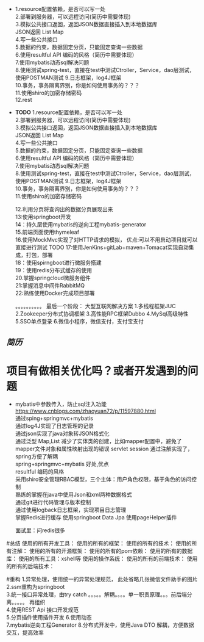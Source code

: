 - 1.resource配置依赖，是否可以写一处  
  2.部署到服务器，可以远程访问(简历中需要体现)  
  3.模拟公共接口返回，返回JSON数据直接插入到本地数据库  
    JSON返回 List  Map   
  4.写一些公共接口  
  5.数据的约束，数据固定分页，只能固定查询一些数据  
  6.使用resultful API 编码的风格（简历中需要体现）  
  7.使用mybatis动态sql解决问题  
  8.使用测试spring-test，直接在test中测试Ctroller，Service，dao层测试，使用POSTMAN测试
  9.日志框架，log4J框架  
  10.事务，事务隔离界别，你是如何使用事务的？？？  
  11.使用shiro的加密存储密码  
  12.rest
- ****TODO****
  1.resource配置依赖，是否可以写一处  
  2.部署到服务器，可以远程访问(简历中需要体现)  
  3.模拟公共接口返回，返回JSON数据直接插入到本地数据库  
    JSON返回 List  Map   
  4.写一些公共接口  
  5.数据的约束，数据固定分页，只能固定查询一些数据  
  6.使用resultful API 编码的风格（简历中需要体现）  
  7.使用mybatis动态sql解决问题  
  8.使用测试spring-test，直接在test中测试Ctroller，Service，dao层测试，  
     使用POSTMAN测试
  9.日志框架，log4J框架  
  10.事务，事务隔离界别，你是如何使用事务的？？？  
  11.使用shiro的加密存储密码  

  12.利用分页将查询出的数据分页展现出来  
  13:使用springboot开发  
  14：持久层使用mybatis的逆向工程mybatis-generator  
  15.前端页面使用thymeleaf   
  16.使用MockMvc实现了对HTTP请求的模拟， 
      优点:可以不用启动项目就可以直接进行测试 
   TODO
   17:使用JenKins+gitLab+maven+Tomacat实现自动集成，打包，部署  
   18：使用spirngboot进行微服务搭建  
   19：使用redis分布式缓存的使用  
   20.掌握springcloud微服务组件  
   21:掌握消息中间件RabbitMQ  
   22:熟练使用Docker完成项目部署  
   
   。。。。。。。。。。
   最后一个阶段：
   大型互联网解决方案
   1.多线程框架JUC
   2.Zookeeper分布式协调框架
   3.高性能RPC框架Dubbo
   4.MySql高级特性
   5.SSO单点登录
   6.微信小程序，微信支付，支付宝支付
   
   

## *****简历*****
 # 项目有做相关优化吗？或者开发遇到的问题
- mybatis中参数传入，防止sql注入功能  
  https://www.cnblogs.com/zhaoyuan72/p/11597880.html  
  通过sping+springmvc+mybatis  
  通过log4J实现了日志管理的记录  
  通过json实现了java对象转JSON格式化  
  通过泛型 Map,List 减少了实体类的创建，比如mapper配置中，避免了mapper文件对象和属性映射出现的错误
  servlet
  session
  通过注解实现了，spring方便了解耦  
  spring+springmvc+mybatis 好处,优点  
  resultful 编码的风格  
  采用shiro安全管理RBAC模型，三个主体：用户角色权限，基于角色的访问控制  
  熟练的掌握在java中使用Json和xml两种数据格式  
  通过git进行代码管理与版本控制  
  通过使用logback日志框架，实现项目日志管理  
  掌握Redis进行缓存
  使用springboot Data Jpa
  使用pageHelper插件

  
  面试里：问redis很多
  
 #总结
 使用的所有开发工具：
 使用的所有的框架：
 使用的所有的技术：
 使用的所有注解：
 使用的所有的开源框架：
 使用的所有的pom依赖：
 使用的所有的数据库：
 使用的所有工具：xshell等
 使用的操作系统：
 使用的所有的前端技术：
 使用的所有的后端技术：

 #重构
 1.异常处理，使用统一的异常处理规范，
   此处省略几张微信文件助手的图片
 2.ssm重构为springboot  
 3.统一接口异常处理，由try catch 。。。。。解耦。。。。单一职责原理。。。前后端分离。。。。。 再组织  
 4.使用REST Api 接口开发规范  
 5.分页插件使用插件开发 
 6.使用动态  
 7.mybatis逆向工程Generator
 8.分布式开发中，使用Java DTO 解耦，方便数据交互，提高效率
 

  

